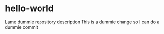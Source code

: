# hello-world
Lame dummie repository description
This is a dummie change so I can do a dummie commit
